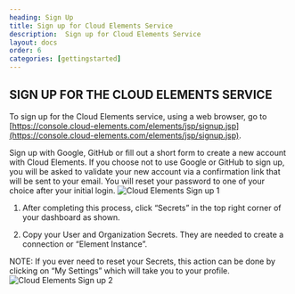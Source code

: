 ```yaml
---
heading: Sign Up
title: Sign up for Cloud Elements Service
description:  Sign up for Cloud Elements Service
layout: docs
order: 6
categories: [gettingstarted]
---
```


## SIGN UP FOR THE CLOUD ELEMENTS SERVICE

To sign up for the Cloud Elements service, using a web browser, go to [https://console.cloud-elements.com/elements/jsp/signup.jsp](https://console.cloud-elements.com/elements/jsp/signup.jsp).

Sign up with Google, GitHub or fill out a short form to create a new account with Cloud Elements. If you choose not to use Google or GitHub to sign up, you will be asked to validate your new account via a confirmation link that will be sent to your email. You will reset your password to one of your choice after your initial login.
![Cloud Elements Sign up 1](http://cloud-elements.com/wp-content/uploads/bfi_thumb/ConsoleSignup-m7cde2lpyjexfapmzvn0rpkw24op0jn7mwipj6q2zk.png)

1. After completing this process, click “Secrets” in the top right corner of your dashboard as shown.

2. Copy your User and Organization Secrets. They are needed to create a connection or “Element Instance”.

NOTE: If you ever need to reset your Secrets, this action can be done by clicking on “My Settings” which will take you to your profile.
![Cloud Elements Sign up 2](http://cloud-elements.com/wp-content/uploads/bfi_thumb/ConsoleSignup22-m7ch2y2e2fak6ad3rqmz7knmq5beuc61n2yurd6md4.png)
